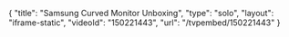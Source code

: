 {
    "title": "Samsung Curved Monitor Unboxing",
    "type": "solo",
    "layout": "iframe-static",
    "videoId": "150221443",
    "url": "\/tvpembed\/150221443"
}